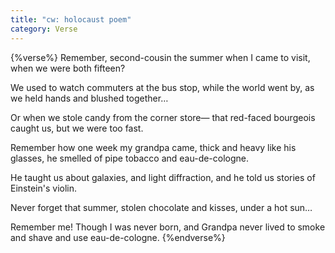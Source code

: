 ```yaml
---
title: "cw: holocaust poem"
category: Verse
---
```


{%verse%}
Remember, second-cousin
the summer when I came to visit,
when we were both fifteen?<!--more-->

We used to watch commuters at the bus stop,
while the world went by, as we held hands
and blushed together…

Or when we stole candy from the corner store—
that red-faced bourgeois
caught us, but we were too fast.

Remember how one week my grandpa came,
thick and heavy like his glasses, he smelled
of pipe tobacco and eau-de-cologne.

He taught us about galaxies, and light
diffraction, and he told us stories
of Einstein's violin.

Never forget that summer, stolen
chocolate and kisses, under a hot sun…

Remember me! Though I was never born,
and Grandpa never lived to smoke
and shave and use eau-de-cologne.
{%endverse%}
